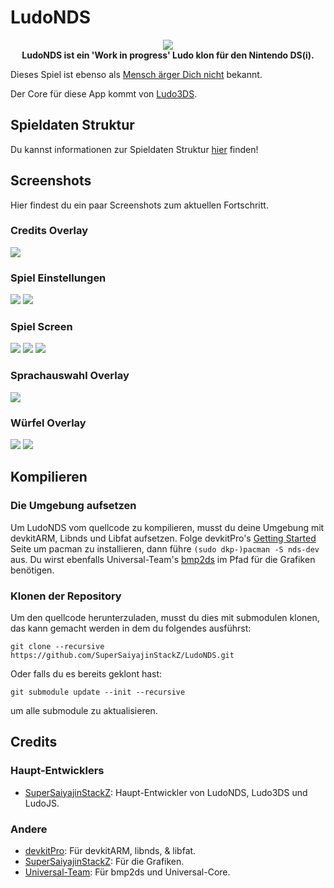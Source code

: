 # LudoNDS
<p align="center">
	<a href="https://github.com/SuperSaiyajinStackZ/LudoNDS/releases/latest"><img src="https://github.com/SuperSaiyajinStackZ/LudoNDS/blob/main/Cover_ReadMe.png"></a><br>
	<b>LudoNDS ist ein 'Work in progress' Ludo klon für den Nintendo DS(i).</b><br>
</p>

Dieses Spiel ist ebenso als [Mensch ärger Dich nicht](https://de.wikipedia.org/wiki/Mensch_%C3%A4rgere_Dich_nicht) bekannt.

Der Core für diese App kommt von [Ludo3DS](https://github.com/SuperSaiyajinStackZ/Ludo3DS).

## Spieldaten Struktur

Du kannst informationen zur Spieldaten Struktur [hier](https://github.com/SuperSaiyajinStackZ/LudoNDS/blob/main/GameDataStructure.md) finden!

## Screenshots

Hier findest du ein paar Screenshots zum aktuellen Fortschritt.

### Credits Overlay
![](https://github.com/SuperSaiyajinStackZ/LudoNDS/blob/main/screenshots/credits_en.png)

### Spiel Einstellungen
![](https://github.com/SuperSaiyajinStackZ/LudoNDS/blob/main/screenshots/gameSettings1_en.png) ![](https://github.com/SuperSaiyajinStackZ/LudoNDS/blob/main/screenshots/gameSettings2_en.png)

### Spiel Screen
![](https://github.com/SuperSaiyajinStackZ/LudoNDS/blob/main/screenshots/gameScreen1_en.png) ![](https://github.com/SuperSaiyajinStackZ/LudoNDS/blob/main/screenshots/gameScreen2_en.png) ![](https://github.com/SuperSaiyajinStackZ/LudoNDS/blob/main/screenshots/subMenu_en.png)

### Sprachauswahl Overlay
![](https://github.com/SuperSaiyajinStackZ/LudoNDS/blob/main/screenshots/languageOverlay_en.png)

### Würfel Overlay
![](https://github.com/SuperSaiyajinStackZ/LudoNDS/blob/main/screenshots/diceOverlay1_en.png) ![](https://github.com/SuperSaiyajinStackZ/LudoNDS/blob/main/screenshots/diceOverlay2_en.png)

## Kompilieren
### Die Umgebung aufsetzen

Um LudoNDS vom quellcode zu kompilieren, musst du deine Umgebung mit devkitARM, Libnds und Libfat aufsetzen. Folge devkitPro's [Getting Started](https://devkitpro.org/wiki/Getting_Started) Seite um pacman zu installieren, dann führe `(sudo dkp-)pacman -S nds-dev` aus. Du wirst ebenfalls Universal-Team's [bmp2ds](https://github.com/Universal-Team/bmp2ds/releases) im Pfad für die Grafiken benötigen.

### Klonen der Repository

Um den quellcode herunterzuladen, musst du dies mit submodulen klonen, das kann gemacht werden in dem du folgendes ausführst:
```
git clone --recursive https://github.com/SuperSaiyajinStackZ/LudoNDS.git
```
Oder falls du es bereits geklont hast:
```
git submodule update --init --recursive
```
um alle submodule zu aktualisieren.

## Credits
### Haupt-Entwicklers
- [SuperSaiyajinStackZ](https://github.com/SuperSaiyajinStackZ): Haupt-Entwickler von LudoNDS, Ludo3DS und LudoJS.

### Andere
- [devkitPro](https://github.com/devkitPro): Für devkitARM, libnds, & libfat.
- [SuperSaiyajinStackZ](https://github.com/SuperSaiyajinStackZ): Für die Grafiken.
- [Universal-Team](https://github.com/Universal-Team): Für bmp2ds und Universal-Core.